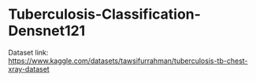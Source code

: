 # Tuberculosis-Classification-Densnet121

Dataset link:
https://www.kaggle.com/datasets/tawsifurrahman/tuberculosis-tb-chest-xray-dataset
